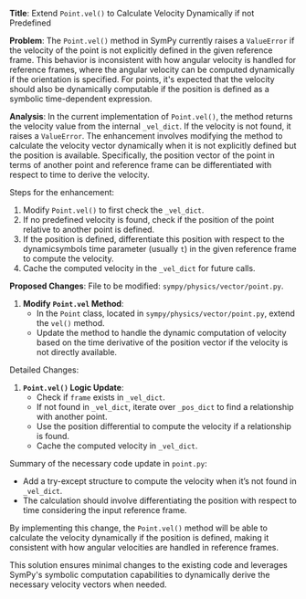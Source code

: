 **Title**: Extend `Point.vel()` to Calculate Velocity Dynamically if not Predefined

**Problem**:
The `Point.vel()` method in SymPy currently raises a `ValueError` if the velocity of the point is not explicitly defined in the given reference frame. This behavior is inconsistent with how angular velocity is handled for reference frames, where the angular velocity can be computed dynamically if the orientation is specified. For points, it's expected that the velocity should also be dynamically computable if the position is defined as a symbolic time-dependent expression.

**Analysis**:
In the current implementation of `Point.vel()`, the method returns the velocity value from the internal `_vel_dict`. If the velocity is not found, it raises a `ValueError`. The enhancement involves modifying the method to calculate the velocity vector dynamically when it is not explicitly defined but the position is available. Specifically, the position vector of the point in terms of another point and reference frame can be differentiated with respect to time to derive the velocity.

Steps for the enhancement:
1. Modify `Point.vel()` to first check the `_vel_dict`.
2. If no predefined velocity is found, check if the position of the point relative to another point is defined.
3. If the position is defined, differentiate this position with respect to the dynamicsymbols time parameter (usually `t`) in the given reference frame to compute the velocity.
4. Cache the computed velocity in the `_vel_dict` for future calls.

**Proposed Changes**:
File to be modified: `sympy/physics/vector/point.py`.

1. **Modify `Point.vel` Method**:
   - In the `Point` class, located in `sympy/physics/vector/point.py`, extend the `vel()` method.
   - Update the method to handle the dynamic computation of velocity based on the time derivative of the position vector if the velocity is not directly available.

Detailed Changes:
1. **`Point.vel()` Logic Update**:
   - Check if `frame` exists in `_vel_dict`.
   - If not found in `_vel_dict`, iterate over `_pos_dict` to find a relationship with another point.
   - Use the position differential to compute the velocity if a relationship is found.
   - Cache the computed velocity in `_vel_dict`.

Summary of the necessary code update in `point.py`:
- Add a try-except structure to compute the velocity when it’s not found in `_vel_dict`.
- The calculation should involve differentiating the position with respect to time considering the input reference frame.
  
By implementing this change, the `Point.vel()` method will be able to calculate the velocity dynamically if the position is defined, making it consistent with how angular velocities are handled in reference frames.

This solution ensures minimal changes to the existing code and leverages SymPy's symbolic computation capabilities to dynamically derive the necessary velocity vectors when needed.
